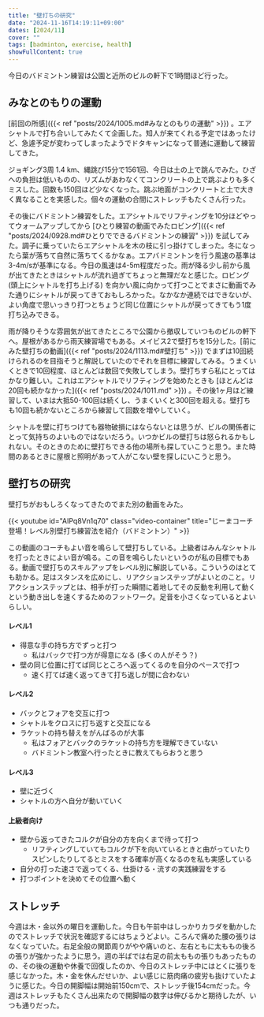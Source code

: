 ```yaml
---
title: "壁打ちの研究"
date: "2024-11-16T14:19:11+09:00"
dates: [2024/11]
cover: ""
tags: [badminton, exercise, health]
showFullContent: true
---
```


今日のバドミントン練習は公園と近所のビルの軒下で1時間ほど行った。

## みなとのもりの運動

[前回の所感]({{< ref "posts/2024/1005.md#みなとのもりの運動" >}}) 。エアシャトルで打ち合いしてみたくて企画した。知人が来てくれる予定ではあったけど、急遽予定が変わってしまったようでドタキャンになって普通に運動して練習してきた。

ジョギング3周 1.4 km、縄跳び15分で1561回、今日は土の上で跳んでみた。ひざへの負担は低いものの、リズムがあわなくてコンクリートの上で跳ぶよりも多くミスした。回数も150回ほど少なくなった。跳ぶ地面がコンクリートと土で大きく異なることを実感した。個々の運動の合間にストレッチもたくさん行った。

その後にバドミントン練習をした。エアシャトルでリフティングを10分ほどやってウォームアップしてから [ひとり練習の動画でみたロビング]({{< ref "posts/2024/0928.md#ひとりでできるバドミントンの練習" >}}) を試してみた。調子に乗っていたらエアシャトルを木の枝に引っ掛けてしまった。冬になったら葉が落ちて自然に落ちてくるかなぁ。エアバドミントンを行う風速の基準は3-4m/sが基準になる。今日の風速は4-5m程度だった。雨が降る少し前から風が出てきたときはシャトルが流れ過ぎてちょっと無理だなと感じた。ロビング (頭上にシャトルを打ち上げる) を向かい風に向かって打つことでまさに動画でみた通りにシャトルが戻ってきておもしろかった。なかなか連続ではできないが、よい角度で思いっきり打つとちょうど同じ位置にシャトルが戻ってきてもう1度打ち込みできる。

雨が降りそうな雰囲気が出てきたところで公園から撤収していつものビルの軒下へ。屋根があるから雨天練習場でもある。メイビス2で壁打ちを15分した。[前にみた壁打ちの動画]({{< ref "posts/2024/1113.md#壁打ち" >}}) でまずは10回続けられるのを目指そうと解説していたのでそれを目標に練習してみる。うまくいくときで10回程度、ほとんどは数回で失敗してしまう。壁打ちすら私にとってはかなり難しい。これはエアシャトルでリフティングを始めたときも [ほとんどは20回も続かなかった]({{< ref "posts/2024/1011.md" >}}) 。その後1ヶ月ほど練習して、いまは大抵50-100回は続くし、うまくいくと300回を超える。壁打ちも10回も続かないところから練習して回数を増やしていく。

シャトルを壁に打ちつけても器物破損にはならないとは思うが、ビルの関係者にとって気持ちのよいものではないだろう。いつかビルの壁打ちは怒られるかもしれない。そのときのために壁打ちできる他の場所も探していこうと思う。また時間のあるときに屋根と照明があって人がこない壁を探しにいこうと思う。

## 壁打ちの研究

壁打ちがおもしろくなってきたのでまた別の動画をみた。

{{< youtube id="AIPq8Vn1q70" class="video-container" title="じーまコーチ登場！レベル別壁打ち練習法を紹介（バドミントン）" >}}

この動画のコーチもよい音を鳴らして壁打ちしている。上級者はみんなシャトルを打ったときによい音が鳴る。この音を鳴らしたいというのが私の目標でもある。動画で壁打ちのスキルアップをレベル別に解説している。こういうのはとても助かる。足はスタンスを広めにし、リアクションステップがよいとのこと。リアクションステップとは、相手が打った瞬間に着地してその反動を利用して動くという動き出しを速くするためのフットワーク。足音を小さくなっているとよいらしい。

#### レベル1

* 得意な手の持ち方でずっと打つ
  * 私はバックで打つ方が得意になる (多くの人がそう？)
* 壁の同じ位置に打てば同じところへ返ってくるのを自分のペースで打つ
  * 速く打てば速く返ってきて打ち返しが間に合わない

#### レベル2

* バックとフォアを交互に打つ
* シャトルをクロスに打ち返すと交互になる
* ラケットの持ち替えをがんばるのが大事
  * 私はフォアとバックのラケットの持ち方を理解できていない
  * バドミントン教室へ行ったときに教えてもらおうと思う

#### レベル3

* 壁に近づく
* シャトルの方へ自分が動いていく

#### 上級者向け

* 壁から返ってきたコルクが自分の方を向くまで待って打つ
  * リフティングしていてもコルクが下を向いているときと曲がっていたりスピンしたりしてるとミスをする確率が高くなるのを私も実感している
* 自分の打った速さで返ってくる、仕掛ける・流すの実践練習をする
* 打つポイントを決めてその位置へ動く

## ストレッチ

今週は木・金以外の曜日を運動した。今日も午前中はしっかりカラダを動かしたのでストレッチで状況を確認するにはちょうどよい。ころんで痛めた腰の張りはなくなっていた。右足全般の関節周りがやや痛いのと、左右ともに太ももの後ろの張りが強かったように思う。週の半ばでは右足の前太ももの張りもあったものの、その後の運動や休養で回復したのか、今日のストレッチ中にはとくに張りを感じなかった。木・金を休んだせいか、よい感じに筋肉痛の疲労も抜けていたように感じた。今日の開脚幅は開始前150cmで、ストレッチ後154cmだった。今週はストレッチもたくさん出来たので開脚幅の数字は伸びるかと期待したが、いつも通りだった。
